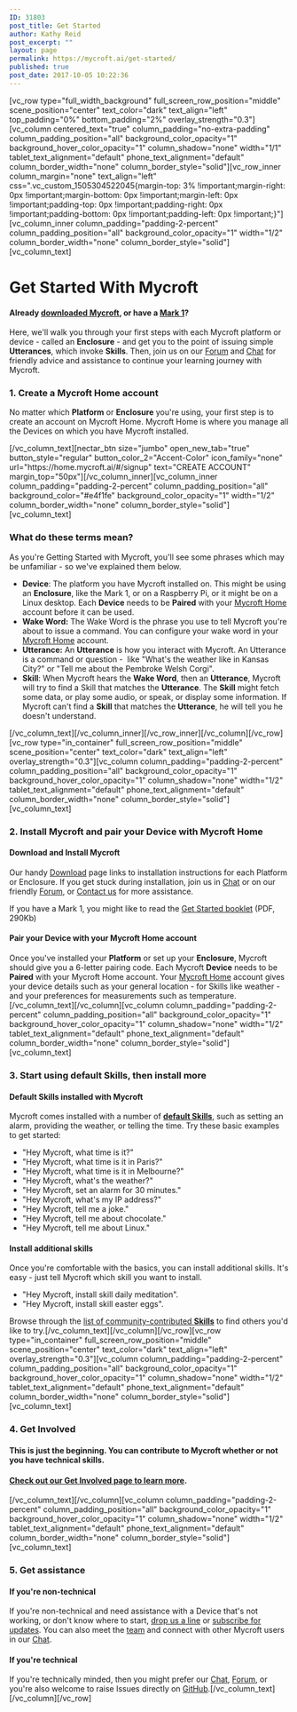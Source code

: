 ```yaml
---
ID: 31803
post_title: Get Started
author: Kathy Reid
post_excerpt: ""
layout: page
permalink: https://mycroft.ai/get-started/
published: true
post_date: 2017-10-05 10:22:36
---
```

[vc_row type="full_width_background" full_screen_row_position="middle" scene_position="center" text_color="dark" text_align="left" top_padding="0%" bottom_padding="2%" overlay_strength="0.3"][vc_column centered_text="true" column_padding="no-extra-padding" column_padding_position="all" background_color_opacity="1" background_hover_color_opacity="1" column_shadow="none" width="1/1" tablet_text_alignment="default" phone_text_alignment="default" column_border_width="none" column_border_style="solid"][vc_row_inner column_margin="none" text_align="left" css=".vc_custom_1505304522045{margin-top: 3% !important;margin-right: 0px !important;margin-bottom: 0px !important;margin-left: 0px !important;padding-top: 0px !important;padding-right: 0px !important;padding-bottom: 0px !important;padding-left: 0px !important;}"][vc_column_inner column_padding="padding-2-percent" column_padding_position="all" background_color_opacity="1" width="1/2" column_border_width="none" column_border_style="solid"][vc_column_text]
<h1 style="text-align: left;">Get Started With Mycroft</h1>
<h4 style="text-align: left;">Already <a href="http://mycroft.ai/get-mycroft/">downloaded Mycroft</a>, or have a <a href="http://mycroft.ai/product/mycroft-mark-1/">Mark 1</a>?</h4>
<p style="text-align: left;">Here, we'll walk you through your first steps with each Mycroft platform or device - called an <strong>Enclosure</strong> - and get you to the point of issuing simple <strong>Utterances</strong>, which invoke <strong>Skills</strong>. Then, join us on our <a href="https://community.mycroft.ai">Forum</a> and <a href="https://chat.mycroft.ai">Chat</a> for friendly advice and assistance to continue your learning journey with Mycroft.</p>

<h4 style="text-align: left;"></h4>
<h3 style="text-align: left;">1. Create a Mycroft Home account</h3>
<p style="text-align: left;">No matter which <strong>Platform</strong> or <strong>Enclosure</strong> you're using, your first step is to create an account on Mycroft Home. Mycroft Home is where you manage all the Devices on which you have Mycroft installed.</p>
[/vc_column_text][nectar_btn size="jumbo" open_new_tab="true" button_style="regular" button_color_2="Accent-Color" icon_family="none" url="https://home.mycroft.ai/#/signup" text="CREATE ACCOUNT" margin_top="50px"][/vc_column_inner][vc_column_inner column_padding="padding-2-percent" column_padding_position="all" background_color="#e4f1fe" background_color_opacity="1" width="1/2" column_border_width="none" column_border_style="solid"][vc_column_text]
<h3 style="text-align: left;">What do these terms mean?</h3>
<p style="text-align: left;">As you're Getting Started with Mycroft, you'll see some phrases which may be unfamiliar - so we've explained them below.</p>

<ul>
 	<li style="text-align: left;"><strong>Device</strong>: The platform you have Mycroft installed on. This might be using an <strong>Enclosure</strong>, like the Mark 1, or on a Raspberry Pi, or it might be on a Linux desktop. Each <strong>Device</strong> needs to be <strong>Paired</strong> with your <a href="https://home.mycroft.ai">Mycroft Home</a> account before it can be used.</li>
 	<li style="text-align: left;"><strong>Wake Word:</strong> The Wake Word is the phrase you use to tell Mycroft you're about to issue a command. You can configure your wake word in your <a href="https://home.mycroft.ai">Mycroft Home</a> account.</li>
 	<li style="text-align: left;"><strong>Utterance:</strong> An <strong>Utterance</strong> is how you interact with Mycroft. An Utterance is a command or question -  like "What's the weather like in Kansas City?" or "Tell me about the Pembroke Welsh Corgi".</li>
 	<li style="text-align: left;"><strong>Skill</strong>: When Mycroft hears the <strong>Wake Word</strong>, then an <strong>Utterance</strong>, Mycroft will try to find a Skill that matches the <strong>Utterance</strong>. The <strong>Skill</strong> might fetch some data, or play some audio, or speak, or display some information. If Mycroft can't find a <strong>Skill</strong> that matches the <strong>Utterance</strong>, he will tell you he doesn't understand.</li>
</ul>
[/vc_column_text][/vc_column_inner][/vc_row_inner][/vc_column][/vc_row][vc_row type="in_container" full_screen_row_position="middle" scene_position="center" text_color="dark" text_align="left" overlay_strength="0.3"][vc_column column_padding="padding-2-percent" column_padding_position="all" background_color_opacity="1" background_hover_color_opacity="1" column_shadow="none" width="1/2" tablet_text_alignment="default" phone_text_alignment="default" column_border_width="none" column_border_style="solid"][vc_column_text]
<h3 style="text-align: left;">2. Install Mycroft and pair your Device with Mycroft Home</h3>
<h4 style="text-align: left;">Download and Install Mycroft</h4>
Our handy <a href="http://mycroft.ai/get-mycroft/">Download</a> page links to installation instructions for each Platform or Enclosure. If you get stuck during installation, join us in <a href="https://chat.mycroft.ai">Chat</a> or on our friendly <a href="https://community.mycroft.ai">Forum</a>, or <a href="https://mycroft.ai/contact">Contact us</a> for more assistance.

If you have a Mark 1, you might like to read the <a href="https://mycroft.ai/wp-content/uploads/2017/06/Mark_1_User_Guide.pdf"><i class="fa fa-file-pdf-o"></i>Get Started booklet</a> (PDF, 290Kb)
<h4>Pair your Device with your Mycroft Home account</h4>
Once you've installed your <strong>Platform</strong> or set up your <strong>Enclosure</strong>, Mycroft should give you a 6-letter pairing code. Each Mycroft <strong>Device</strong> needs to be <strong>Paired</strong> with your Mycroft Home account. Your <a href="https://home.mycroft.ai">Mycroft Home</a> account gives your device details such as your general location - for Skills like weather - and your preferences for measurements such as temperature.[/vc_column_text][/vc_column][vc_column column_padding="padding-2-percent" column_padding_position="all" background_color_opacity="1" background_hover_color_opacity="1" column_shadow="none" width="1/2" tablet_text_alignment="default" phone_text_alignment="default" column_border_width="none" column_border_style="solid"][vc_column_text]
<h3 style="text-align: left;">3. Start using default Skills, then install more</h3>
<h4 style="text-align: left;">Default Skills installed with Mycroft</h4>
<p style="text-align: left;">Mycroft comes installed with a number of <strong><a href="https://github.com/MycroftAI/mycroft-skills/blob/master/README.md#default-skills-and-triggering-them">default Skills</a></strong>, such as setting an alarm, providing the weather, or telling the time. Try these basic examples to get started:</p>

<ul>
 	<li>"Hey Mycroft, what time is it?"</li>
 	<li>"Hey Mycroft, what time is it in Paris?"</li>
 	<li>"Hey Mycroft, what time is it in Melbourne?"</li>
 	<li>"Hey Mycroft, what's the weather?"</li>
 	<li>"Hey Mycroft, set an alarm for 30 minutes."</li>
 	<li>"Hey Mycroft, what's my IP address?"</li>
 	<li>"Hey Mycroft, tell me a joke."</li>
 	<li>"Hey Mycroft, tell me about chocolate."</li>
 	<li>"Hey Mycroft, tell me about Linux."</li>
</ul>
<h4>Install additional skills</h4>
Once you're comfortable with the basics, you can install additional skills. It's easy - just tell Mycroft which skill you want to install.
<ul>
 	<li>"Hey Mycroft, install skill daily meditation".</li>
 	<li>"Hey Mycroft, install skill easter eggs".</li>
</ul>
Browse through the <a href="https://github.com/MycroftAI/mycroft-skills/blob/master/README.md#community-contributed-skill-list">list of community-contributed <strong>Skills</strong></a> to find others you'd like to try.[/vc_column_text][/vc_column][/vc_row][vc_row type="in_container" full_screen_row_position="middle" scene_position="center" text_color="dark" text_align="left" overlay_strength="0.3"][vc_column column_padding="padding-2-percent" column_padding_position="all" background_color_opacity="1" background_hover_color_opacity="1" column_shadow="none" width="1/2" tablet_text_alignment="default" phone_text_alignment="default" column_border_width="none" column_border_style="solid"][vc_column_text]
<h3 style="text-align: left;">4. Get Involved</h3>
<h4 style="text-align: left;">This is just the beginning. You can contribute to Mycroft whether or not you have technical skills.</h4>
<h4 style="text-align: left;"><a href="http://mycroft.ai/get-involved/">Check out our Get Involved page to learn more</a>.</h4>
[/vc_column_text][/vc_column][vc_column column_padding="padding-2-percent" column_padding_position="all" background_color_opacity="1" background_hover_color_opacity="1" column_shadow="none" width="1/2" tablet_text_alignment="default" phone_text_alignment="default" column_border_width="none" column_border_style="solid"][vc_column_text]
<h3 style="text-align: left;">5. Get assistance</h3>
<h4 style="text-align: left;">If you're non-technical</h4>
If you're non-technical and need assistance with a Device that's not working, or don't know where to start, <a href="http://mycroft.ai/contact/">drop us a line</a> or <a href="#footer">subscribe for updates</a>. You can also meet the <a href="http://mycroft.ai/team/">team</a> and connect with other Mycroft users in our <a href="https://chat.mycroft.ai">Chat</a>.
<h4 style="text-align: left;">If you're technical</h4>
If you're technically minded, then you might prefer our <a href="https://chat.mycroft.ai">Chat</a>, <a href="https://community.mycroft.ai">Forum</a>, or you're also welcome to raise Issues directly on <a href="https://www.github.com/MycroftAI">GitHub</a>.[/vc_column_text][/vc_column][/vc_row]